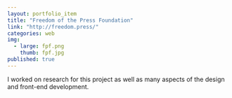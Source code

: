 ```yaml
---
layout: portfolio_item
title: "Freedom of the Press Foundation"
link: "http://freedom.press/"
categories: web
img:
  - large: fpf.png
    thumb: fpf.jpg
published: true
---
```


I worked on research for this project as well as many aspects of the design and front-end development.

